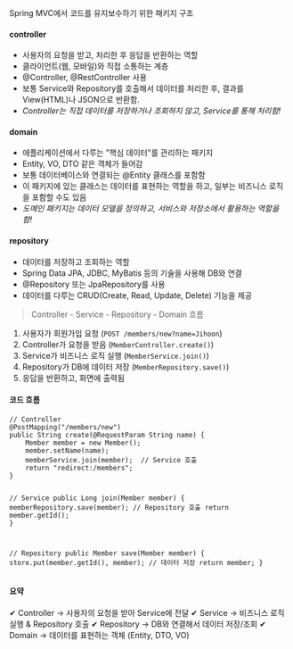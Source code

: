 <p>Spring MVC에서 코드를 유지보수하기 위한 패키지 구조</p>
<h4 id="controller">controller</h4>
<ul>
<li>사용자의 요청을 받고, 처리한 후 응답을 반환하는 역할</li>
<li>클라이언트(웹, 모바일)와 직접 소통하는 계층</li>
<li>@Controller, @RestController 사용</li>
<li>보통 Service와 Repository를 호출해서 데이터를 처리한 후, 결과를 View(HTML)나 JSON으로 반환함.</li>
<li><em>Controller는 직접 데이터를 저장하거나 조회하지 않고, Service를 통해 처리함!</em></li>
</ul>
<h4 id="domain">domain</h4>
<ul>
<li>애플리케이션에서 다루는 &quot;핵심 데이터&quot;를 관리하는 패키지</li>
<li>Entity, VO, DTO 같은 객체가 들어감</li>
<li>보통 데이터베이스와 연결되는 @Entity 클래스를 포함함</li>
<li>이 패키지에 있는 클래스는 데이터를 표현하는 역할을 하고, 일부는 비즈니스 로직을 포함할 수도 있음</li>
<li><em>도메인 패키지는 데이터 모델을 정의하고, 서비스와 저장소에서 활용하는 역할을 함!</em></li>
</ul>
<h4 id="repository">repository</h4>
<ul>
<li>데이터를 저장하고 조회하는 역할</li>
<li>Spring Data JPA, JDBC, MyBatis 등의 기술을 사용해 DB와 연결</li>
<li>@Repository 또는 JpaRepository를 사용</li>
<li>데이터를 다루는 CRUD(Create, Read, Update, Delete) 기능을 제공</li>
</ul>
<blockquote>
<p>Controller - Service - Repository - Domain 흐름</p>
</blockquote>
<ol>
<li>사용자가 회원가입 요청 (<code>POST /members/new?name=Jihoon</code>)</li>
<li>Controller가 요청을 받음 (<code>MemberController.create()</code>)</li>
<li>Service가 비즈니스 로직 실행 (<code>MemberService.join()</code>)</li>
<li>Repository가 DB에 데이터 저장 (<code>MemberRepository.save()</code>)</li>
<li>응답을 반환하고, 화면에 출력됨</li>
</ol>
<h4 id="코드-흐름">코드 흐름</h4>
<pre><code>// Controller
@PostMapping(&quot;/members/new&quot;)
public String create(@RequestParam String name) {
    Member member = new Member();
    member.setName(name);
    memberService.join(member);  // Service 호출
    return &quot;redirect:/members&quot;;
}

// Service
public Long join(Member member) {
    memberRepository.save(member);  // Repository 호출
    return member.getId();
}

// Repository
public Member save(Member member) {
    store.put(member.getId(), member);  // 데이터 저장
    return member;
}
</code></pre><h4 id="요약">요약</h4>
<p>✔ Controller → 사용자의 요청을 받아 Service에 전달
✔ Service → 비즈니스 로직 실행 &amp; Repository 호출
✔ Repository → DB와 연결해서 데이터 저장/조회
✔ Domain → 데이터를 표현하는 객체 (Entity, DTO, VO)</p>